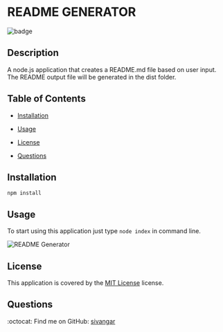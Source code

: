 # README GENERATOR
![badge](https://img.shields.io/badge/license-MIT-brightgreen)

## Description  <br /> 
A node.js application that creates a README.md file based on user input.
The README output file will be generated in the dist folder.


## Table of Contents

* [Installation](#installation)
* [Usage](#usage)
* [License](#license)


* [Questions](#Questions)


## Installation <br />
`npm install`

## Usage <br />
To start using this application just type 
`node index` 
in command line.

![README Generator](./utils/README%20Generator%20use%20%E2%80%90%20Made%20with%20Clipchamp.gif)

## License

This application is covered by the [MIT License](https://choosealicense.com/licenses/mit/) license. 








## Questions

:octocat: Find me on GitHub: [sivangar](https://github.com/sivangar) 

